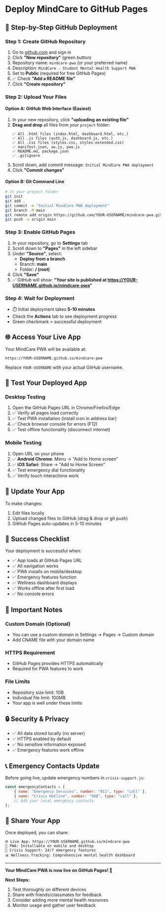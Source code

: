 # Deploy MindCare to GitHub Pages

## 🚀 Step-by-Step GitHub Deployment

### Step 1: Create GitHub Repository
1. Go to [github.com](https://github.com) and sign in
2. Click **"New repository"** (green button)
3. Repository name: `mindcare-pwa` (or your preferred name)
4. Description: `MindCare - Student Mental Health Support PWA`
5. Set to **Public** (required for free GitHub Pages)
6. ✅ Check **"Add a README file"**
7. Click **"Create repository"**

### Step 2: Upload Your Files

#### Option A: GitHub Web Interface (Easiest)
1. In your new repository, click **"uploading an existing file"**
2. **Drag and drop** all files from your `project` folder:
   ```
   ✅ All .html files (index.html, dashboard.html, etc.)
   ✅ All .js files (auth.js, dashboard.js, etc.)
   ✅ All .css files (styles.css, styles-extended.css)
   ✅ manifest.json, sw.js, pwa.js
   ✅ README.md, package.json
   ✅ .gitignore
   ```
3. Scroll down, add commit message: `Initial MindCare PWA deployment`
4. Click **"Commit changes"**

#### Option B: Git Command Line
```bash
# In your project folder
git init
git add .
git commit -m "Initial MindCare PWA deployment"
git branch -M main
git remote add origin https://github.com/YOUR-USERNAME/mindcare-pwa.git
git push -u origin main
```

### Step 3: Enable GitHub Pages
1. In your repository, go to **Settings** tab
2. Scroll down to **"Pages"** in the left sidebar
3. Under **"Source"**, select:
   - **Deploy from a branch**
   - Branch: **main**
   - Folder: **/ (root)**
4. Click **"Save"**
5. ✅ GitHub will show: **"Your site is published at https://YOUR-USERNAME.github.io/mindcare-pwa"**

### Step 4: Wait for Deployment
- ⏱️ Initial deployment takes **5-10 minutes**
- Check the **Actions** tab to see deployment progress
- Green checkmark = successful deployment

## 🌐 Access Your Live App

Your MindCare PWA will be available at:
```
https://YOUR-USERNAME.github.io/mindcare-pwa
```

Replace `YOUR-USERNAME` with your actual GitHub username.

## 📱 Test Your Deployed App

### Desktop Testing
1. Open the GitHub Pages URL in Chrome/Firefox/Edge
2. ✅ Verify all pages load correctly
3. ✅ Test PWA installation (install icon in address bar)
4. ✅ Check browser console for errors (F12)
5. ✅ Test offline functionality (disconnect internet)

### Mobile Testing
1. Open URL on your phone
2. ✅ **Android Chrome**: Menu → "Add to Home screen"
3. ✅ **iOS Safari**: Share → "Add to Home Screen"
4. ✅ Test emergency dial functionality
5. ✅ Verify touch interactions work

## 🔧 Update Your App

To make changes:
1. Edit files locally
2. Upload changed files to GitHub (drag & drop or git push)
3. GitHub Pages auto-updates in 5-10 minutes

## 🎯 Success Checklist

Your deployment is successful when:
- ✅ App loads at GitHub Pages URL
- ✅ All navigation works
- ✅ PWA installs on mobile/desktop
- ✅ Emergency features function
- ✅ Wellness dashboard displays
- ✅ Works offline after first load
- ✅ No console errors

## 🚨 Important Notes

### Custom Domain (Optional)
- You can use a custom domain in Settings → Pages → Custom domain
- Add CNAME file with your domain name

### HTTPS Requirement
- GitHub Pages provides HTTPS automatically
- Required for PWA features to work

### File Limits
- Repository size limit: 1GB
- Individual file limit: 100MB
- Your app is well under these limits

## 🔒 Security & Privacy

- ✅ All data stored locally (no server)
- ✅ HTTPS enabled by default
- ✅ No sensitive information exposed
- ✅ Emergency features work offline

## 📞 Emergency Contacts Update

Before going live, update emergency numbers in `crisis-support.js`:
```javascript
const emergencyContacts = [
    { name: "Emergency Services", number: "911", type: "call" },
    { name: "Crisis Hotline", number: "988", type: "call" },
    // Add your local emergency contacts
];
```

## 🎉 Share Your App

Once deployed, you can share:
```
🌐 Live App: https://YOUR-USERNAME.github.io/mindcare-pwa
📱 PWA: Installable on mobile and desktop
🚨 Crisis Support: 24/7 emergency features
📊 Wellness Tracking: Comprehensive mental health dashboard
```

---

**Your MindCare PWA is now live on GitHub Pages! 🚀**

**Next Steps:**
1. Test thoroughly on different devices
2. Share with friends/classmates for feedback
3. Consider adding more mental health resources
4. Monitor usage and gather user feedback
